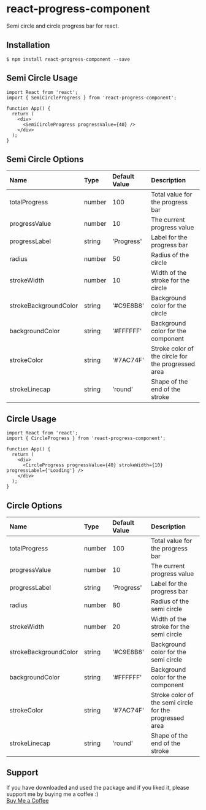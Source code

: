 # react-progress-component

Semi circle and circle progress bar for react.

## Installation
```
$ npm install react-progress-component --save
```

## Semi Circle Usage

```
import React from 'react';
import { SemiCircleProgress } from 'react-progress-component';

function App() {
  return (
    <div>
      <SemiCircleProgress progressValue={40} />
    </div>
  );
}
``` 

## Semi Circle Options

| Name                    | Type        | Default Value | Description                                             |
| :---                    | :----       | :---          | :---                                                    |
| totalProgress           | number      | 100           | Total value for the progress bar                        |
| progressValue           | number      | 10            | The current progress value                              |
| progressLabel           | string      | 'Progress'    | Label for the progress bar                              |
| radius                  | number      | 50            | Radius of the circle                               |
| strokeWidth             | number      | 10            | Width of the stroke for the circle                 |
| strokeBackgroundColor   | string      | '#C9E8B8'     | Background color for the circle                    |
| backgroundColor         | string      | '#FFFFFF'     | Background color for the component                      |
| strokeColor             | string      | '#7AC74F'     | Stroke color of the circle for the progressed area |
| strokeLinecap           | string      | 'round'       | Shape of the end of the stroke                          |


## Circle Usage

```
import React from 'react';
import { CircleProgress } from 'react-progress-component';

function App() {
  return (
    <div>
      <CircleProgress progressValue={40} strokeWidth={10} progressLabel={'Loading'} />
    </div>
  );
}
``` 

## Circle Options

| Name                    | Type        | Default Value | Description                                             |
| :---                    | :----       | :---          | :---                                                    |
| totalProgress           | number      | 100           | Total value for the progress bar                        |
| progressValue           | number      | 10            | The current progress value                              |
| progressLabel           | string      | 'Progress'    | Label for the progress bar                              |
| radius                  | number      | 80            | Radius of the semi circle                               |
| strokeWidth             | number      | 20            | Width of the stroke for the semi circle                 |
| strokeBackgroundColor   | string      | '#C9E8B8'     | Background color for the semi circle                    |
| backgroundColor         | string      | '#FFFFFF'     | Background color for the component                      |
| strokeColor             | string      | '#7AC74F'     | Stroke color of the semi circle for the progressed area |
| strokeLinecap           | string      | 'round'       | Shape of the end of the stroke                          |


## Support

If you have downloaded and used the package and if you liked it, please support me by buying me a coffee :)
\
[Buy Me a Coffee](https://www.buymeacoffee.com/urmilla)
